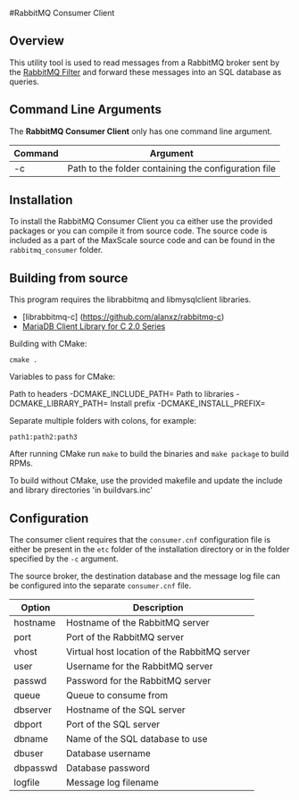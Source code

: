 #RabbitMQ Consumer Client

## Overview

This utility tool is used to read messages from a RabbitMQ broker sent by the [RabbitMQ Filter](RabbitMQ-Filter.md) and forward these messages into an SQL database as queries.

## Command Line Arguments

The **RabbitMQ Consumer Client** only has one command line argument.

| Command | Argument                                        |
|---------|-------------------------------------------------|
| -c | Path to the folder containing the configuration file |

## Installation

To install the RabbitMQ Consumer Client you ca either use the provided packages or you can compile it from source code. The source code is included as a part of the MaxScale source code and can be found in the `rabbitmq_consumer` folder.

## Building from source

This program requires the librabbitmq and libmysqlclient libraries.

* [librabbitmq-c] (https://github.com/alanxz/rabbitmq-c)
* [MariaDB Client Library for C 2.0 Series](https://mariadb.com/kb/en/mariadb/client-libraries/client-library-for-c/)

Building with CMake:

```
cmake .
```

Variables to pass for CMake:

Path to headers		-DCMAKE_INCLUDE_PATH=<path to headers>
Path to libraries	-DCMAKE_LIBRARY_PATH=<path to libraries>
Install prefix		-DCMAKE_INSTALL_PREFIX=<prefix>


Separate multiple folders with colons, for example:
```
path1:path2:path3
```

After running CMake run `make` to build the binaries and `make package` to build RPMs.

To build without CMake, use the provided makefile and update the
include and library directories 'in buildvars.inc'

## Configuration

The consumer client requires that the `consumer.cnf` configuration file is either be present in the `etc` folder of the installation directory or in the folder specified by the `-c` argument.

The source broker, the destination database and the message log file can be configured into the separate `consumer.cnf` file.

| Option     | Description                                 |
|-----------|---------------------------------------------|
| hostname	| Hostname of the RabbitMQ server              |
| port		| Port of the RabbitMQ server                  |
| vhost		| Virtual host location of the RabbitMQ server |
| user		| Username for the RabbitMQ server             |
| passwd	| Password for the RabbitMQ server             |
| queue		| Queue to consume from                        |
| dbserver	| Hostname of the SQL server                   | 
| dbport	| Port of the SQL server                       |
| dbname	| Name of the SQL database to use              |
| dbuser	| Database username                            |
| dbpasswd	| Database password                            |
| logfile	| Message log filename                         |
